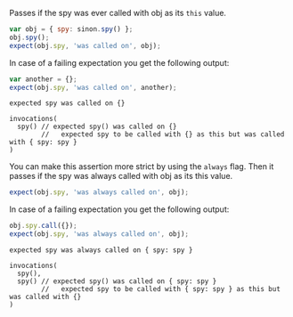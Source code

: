Passes if the spy was ever called with obj as its `this` value.

```js
var obj = { spy: sinon.spy() };
obj.spy();
expect(obj.spy, 'was called on', obj);
```

In case of a failing expectation you get the following output:

```js
var another = {};
expect(obj.spy, 'was called on', another);
```

```output
expected spy was called on {}

invocations(
  spy() // expected spy() was called on {}
        //   expected spy to be called with {} as this but was called with { spy: spy }
)
```

You can make this assertion more strict by using the `always`
flag. Then it passes if the spy was always called with obj as its this
value.

```js
expect(obj.spy, 'was always called on', obj);
```

In case of a failing expectation you get the following output:

```js
obj.spy.call({});
expect(obj.spy, 'was always called on', obj);
```

```output
expected spy was always called on { spy: spy }

invocations(
  spy(),
  spy() // expected spy() was called on { spy: spy }
        //   expected spy to be called with { spy: spy } as this but was called with {}
)
```
